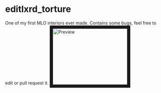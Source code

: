 # editlxrd_torture
One of my first MLO interiors ever made. Contains some bugs, feel free to edit or pull request it.
<a href="http://www.youtube.com/watch?feature=player_embedded&v=xUGtuGZZV_o
" target="_blank"><img src="http://img.youtube.com/vi/xUGtuGZZV_o/0.jpg" 
alt="Preview" width="240" height="180" border="10" /></a>
